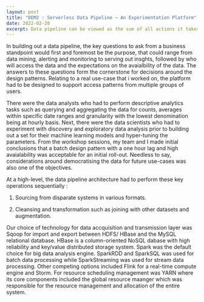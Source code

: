 ```yaml
---
layout: post
title: "DEM2 : Serverless Data Pipeline ~ An Experimentation Platform"
date: 2022-02-20
excerpt: Data pipeline can be viewed as the sum of all actions it takes to move data from source to destination, which is typically a data lake through software engineering best practices. What goes into the design, implementation and scalability so that it brings business value to the table?
---
```


In building out a data pipeline, the key questions to ask from a business standpoint would first and foremost be the purpose, that could range from data mining, alerting and monitoring to serving out insghts, followed by who will access the data and the expectations on the avaialbility of the data. The answers to these questions form the cornerstone for decisions around the design patterns. Relating to a real use-case that i worked on, the platform had  to be designed to support access patterns from multiple groups of users.

There were the data analysts who had to perform descriptive analytics tasks such as querying and aggregating the data for counts, averages within specific date ranges and granularity with the lowest denomination being at hourly basis. Next, there were the data scientists who had to experiment with discovery and exploratory data analysis prior to building out a set for their machine learning models and hyper-tuning the parameters. From the workshop sessions, my team and I made initial conclusions that a batch design pattern with a one hour lag and high avaialability was acceptable for an initial roll-out. Needless to say, considerations around democratising the data for future use-cases was also one of the objectives. 

At a high-level, the data pipeline architecture had to perform these key operations sequentially : 

1)  Sourcing from disparate systems in various formats.

2)  Cleansing and transformation such as joining with other datasets and augmentation. 

Our choice of technology for data accquisition and transmission layer was Sqoop for import and export between HDFS/ HBase and the MySQL relational database. HBase is a column-oriented NoSQL dabase with high reliability and key/value distributed storage system. Spark was the default choice for big data analysis engine. SparkRDD and SparkSQL was used for batch data processing while SparkStreaming was used for stream data processing. Other competing options included Flink  for a real-time compute engine and Storm. For resource scheduling management was YARN where its core components included the global resource maanger which was responsible for the resource management and allocation of the entire system. 
